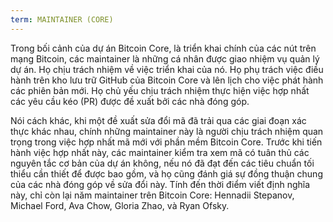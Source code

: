 ```yaml
---
term: MAINTAINER (CORE)
---
```


Trong bối cảnh của dự án Bitcoin Core, là triển khai chính của các nút trên mạng Bitcoin, các maintainer là những cá nhân được giao nhiệm vụ quản lý dự án. Họ chịu trách nhiệm về việc triển khai của nó. Họ phụ trách việc điều hành trên kho lưu trữ GitHub của Bitcoin Core và lên lịch cho việc phát hành các phiên bản mới. Họ chủ yếu chịu trách nhiệm thực hiện việc hợp nhất các yêu cầu kéo (PR) được đề xuất bởi các nhà đóng góp.

Nói cách khác, khi một đề xuất sửa đổi mã đã trải qua các giai đoạn xác thực khác nhau, chính những maintainer này là người chịu trách nhiệm quan trọng trong việc hợp nhất mã mới với phần mềm Bitcoin Core. Trước khi tiến hành việc hợp nhất này, các maintainer kiểm tra xem mã có tuân thủ các nguyên tắc cơ bản của dự án không, nếu nó đã đạt đến các tiêu chuẩn tối thiểu cần thiết để được bao gồm, và họ cũng đánh giá sự đồng thuận chung của các nhà đóng góp về sửa đổi này. Tính đến thời điểm viết định nghĩa này, chỉ còn lại năm maintainer trên Bitcoin Core: Hennadii Stepanov, Michael Ford, Ava Chow, Gloria Zhao, và Ryan Ofsky.